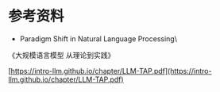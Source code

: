 # 参考资料

* Paradigm Shift in Natural Language Processing\


《大规模语言模型 从理论到实践》

[https://intro-llm.github.io/chapter/LLM-TAP.pdf](https://intro-llm.github.io/chapter/LLM-TAP.pdf)
